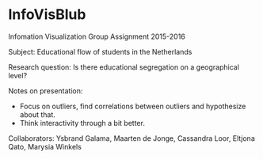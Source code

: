 # InfoVisBlub

Infomation Visualization Group Assignment 2015-2016

Subject:
Educational flow of students in the Netherlands

Research question:
Is there educational segregation on a geographical level?

Notes on presentation:
- Focus on outliers, find correlations between outliers and hypothesize about that.
- Think interactivity through a bit better.

Collaborators:
Ysbrand Galama, Maarten de Jonge, Cassandra Loor, Eltjona Qato, Marysia Winkels
